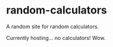 # random-calculators
A random site for random calculators.

Currently hosting... no calculators! Wow.
